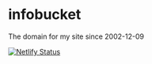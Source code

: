 # infobucket
 The domain for my site since 2002-12-09


[![Netlify Status](https://api.netlify.com/api/v1/badges/5277db4a-ae62-4465-8aad-cecda6222311/deploy-status)](https://app.netlify.com/sites/condescending-franklin-68c2ca/deploys)
